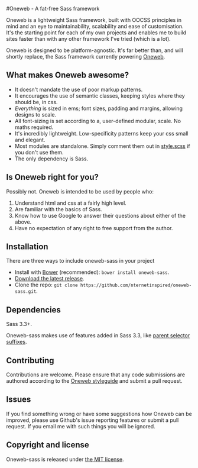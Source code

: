 #Oneweb - A fat-free Sass framework

Oneweb is a lightweight Sass framework, built with OOCSS principles in mind and
an eye to maintainability, scalability and ease of customisation. It's the
starting point for each of my own projects and enables me to build sites faster
than with any other framework I've tried (which is a lot).

Oneweb is designed to be platform-agnostic. It's far better than, and will
shortly replace, the Sass framework currently powering [Oneweb](http://joomlafuture.com/).

## What makes Oneweb awesome?
 * It doesn't mandate the use of poor markup patterns.
 * It encourages the use of semantic classes, keeping styles where they should be, in css.
 * *Everything* is sized in ems; font sizes, padding and margins, allowing designs to scale.
 * All font-sizing is set according to a, user-defined modular, scale. No maths required.
 * It's incredibly lightweight. Low-specificity patterns keep your css small and elegant.
 * Most modules are standalone. Simply comment them out in [style.scss](style.scss) if you don't use them.
 * The only dependency is Sass.

## Is Oneweb right for you?
Possibly not. Oneweb is intended to be used by people who:

1. Understand html and css at a fairly high level.
2. Are familiar with the basics of Sass.
3. Know how to use Google to answer their questions about either of the above.
4. Have no expectation of any right to free support from the author.

## Installation
There are three ways to include oneweb-sass in your project

- Install with [Bower](http://bower.io) (recommended): `bower install oneweb-sass`.
- [Download the latest release](https://github.com/nternetinspired/oneweb-sass/archive/master.zip).
- Clone the repo: `git clone https://github.com/nternetinspired/oneweb-sass.git`.

## Dependencies
Sass 3.3+.

Oneweb-sass makes use of features added in Sass 3.3, like
[parent selector suffixes](http://thesassway.com/news/sass-3-3-released#parent-selector-suffixes).

## Contributing
Contributions are welcome. Please ensure that any code submissions are authored
according to the [Oneweb styleguide](STYLEGUIDE.md) and submit a pull request.

## Issues
If you find something wrong or have some suggestions how Oneweb can be improved,
please use Github's issue reporting features or submit a pull request. If you email
me with such things you will be ignored.

## Copyright and license
Oneweb-sass is released under [the MIT license](LICENSE).

